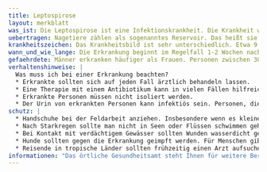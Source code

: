 ```yaml
---
title: Leptospirose
layout: merkblatt
was_ist: Die Leptospirose ist eine Infektionskrankheit. Die Krankheit wird durch Bakterien hervorgerufen. Sie wird insbesondere von Mäusen und Ratten auf den Menschen übertragen. In den Tropen gibt es die Krankheit häufig, in Deutschland ist sie sehr selten. In Deutschland erkranken die meisten im Sommer oder im Frühherbst.
uebertragen: Nagetiere zählen als sogenanntes Reservoir. Das heißt sie haben Bakterien in sich und können diese verbreiten. Der Urin der Nagetiere ist dann sehr ansteckend. Der Urin wird zum Beispiel durch Regen auf den Feldern verteilt.  Dort können dann Menschen den Erreger durch kleine Wunden aufnehmen. Wenn es stark geregnet hat, kann der Erreger auch in Flüssen und Seen sein. Hunde, Pferde, Rinder, Schafe und andere Nutztiere können ebenfalls erkranken. Eine Übertragung von Mensch zu Mensch ist nicht ausgeschlossen, aber unwahrscheinlich.
krankheitszeichen: Das Krankheitsbild ist sehr unterschiedlich. Etwa 9 von 10 Erkrankten haben Krankheitszeichen wie bei einer Grippe. Das heißt Fieber, Gelenkschmerzen, Muskelschmerzen, Abgeschlagenheit. Häufig tritt das Fieber nach einer Besserung erneut auf. Die grippeähnliche Erkrankung kann auch unbemerkt ablaufen. Bei etwa 1 von 10 Erkrankten kann es zu schwerwiegenden Komplikationen kommen. Diese können fast jedes Organ im Körper betreffen.  Häufig sind die Schäden an der Niere, der Leber,  der Milz und der Lunge. Auch das Herz und die Blutbildung können betroffen sein, ebenso die Hirnhäute.  Erkrankte Personen können lange mit der Erkrankung zu tun haben.
wann_und_wie_lange: Die Erkrankung beginnt im Regelfall 1-2 Wochen nach der Infektion. Der Erreger wird in den ersten zwei Wochen der Erkrankung ausgeschieden.
gefaehrdete: Männer erkranken häufiger als Frauen. Personen zwischen 30 und 60 Jahren erkranken am häufigsten. Besonders betroffen sind Personen, die im Freien arbeiten. Typischerweise betroffen sind Personen, die auf dem Feld arbeiten. Auch Personen, die in unsauberem Wasser schwimmen erkranken häufiger. Das betrifft zum Beispiel Triathleten.
verhaltenshinweise: |
  Was muss ich bei einer Erkrankung beachten?
  * Erkrankte sollten sich auf jeden Fall ärztlich behandeln lassen.
  * Eine Therapie mit einem Antibiotikum kann in vielen Fällen hilfreich sein
  * Erkrankte Personen müssen nicht isoliert werden.
  * Der Urin von erkrankten Personen kann infektiös sein. Personen, die mit Urin   von Erkrankten in Berührung gekommen sind, sollten sich die Hände desinfizieren.
schutz: |
  * Handschuhe bei der Feldarbeit anziehen. Insbesondere wenn es kleinere Verletzungen an der Hand gibt
  * Nach Starkregen sollte man nicht in Seen oder Flüssen schwimmen gehen.
  * Bei Kontakt mit verdächtigem Gewässer sollten Wunden wasserdicht geschützt werden.
  * Hunde sollten gegen die Erkrankung geimpft werden. Für Menschen gibt es leider keine Impfung.
  * Reisende in tropische Länder sollten frühzeitig einen Arzt aufsuchen, wenn sie typische Krankheitszeichen haben. Insbesondere wenn Sie in Überschwemmungsgebieten waren.
informationen: "Das örtliche Gesundheitsamt steht Ihnen für weitere Beratung zur Verfügung.  Ärztinnen und Ärzte beraten Sie insbesondere zu ihrer eigenen Erkrankung. Weitere (Fach-) Informationen finden Sie auch im Internet auf den [Seiten des Robert Koch-Institutes](https://www.rki.de/DE/Content/Infekt/EpidBull/Merkblaetter/Ratgeber_Leptospirose.html)." 
---
```

